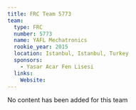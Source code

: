 ```yaml
---
title: FRC Team 5773
team:
  type: FRC
  number: 5773
  name: YAFL Mechatronics
  rookie_year: 2015
  location: Istanbul, Istanbul, Turkey
  sponsors:
    - Yasar Acar Fen Lisesi
  links:
    Website: 
---
```

No content has been added for this team
